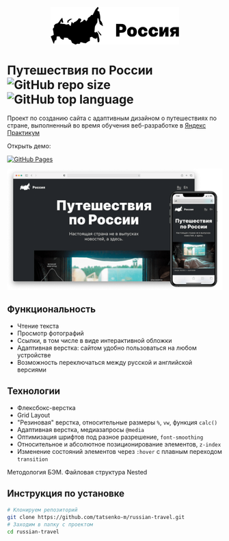 <p align="center">
  <picture>
    <source media="(prefers-color-scheme: dark)" srcset="https://raw.githubusercontent.com/tatsenko-m/russian-travel/1dc12a42e4a733587000982ac47dd08e13bce2d8/docs/project-logo-dark.svg">
    <img src="https://raw.githubusercontent.com/tatsenko-m/russian-travel/1dc12a42e4a733587000982ac47dd08e13bce2d8/docs/project-logo-light.svg" width="300" alt="Лого проекта">
  </picture>
</p>

# Путешествия по России ![GitHub repo size](https://img.shields.io/github/repo-size/tatsenko-m/russian-travel) ![GitHub top language](https://img.shields.io/github/languages/top/tatsenko-m/russian-travel)

Проект по созданию сайта с адаптивным дизайном о путешествиях по стране, выполненный  во время обучения веб-разработке в [Яндекс Практикум](https://praktikum.yandex.ru/)

Открыть демо:

[![GitHub Pages](https://img.shields.io/badge/GitHub%20Pages-222222?style=for-the-badge&logo=GitHub%20Pages&logoColor=white)](https://tatsenko-m.github.io/russian-travel/)

<picture><img src="https://raw.githubusercontent.com/tatsenko-m/russian-travel/main/docs/russian-travel-demo.png" alt="Изображение открытого сайта на двух устройствах"></picture>

## Функциональность
- Чтение текста
- Просмотр фотографий
- Ссылки, в том числе в виде интерактивной обложки
- Адаптивная верстка: сайтом удобно пользоваться на любом устройстве
- Возможность переключаться между русской и английской версиями

## Технологии
* Флексбокс-верстка
* Grid Layout
* "Резиновая" верстка, относительные размеры `%`, `vw`, функция `calc()`
* Адаптивная верстка, медиазапросы `@media`
* Оптимизация шрифтов под разное разрешение, `font-smoothing`
* Относительное и абсолютное позиционирование элементов, `z-index`
* Изменение состояний элементов через `:hover` с плавным переходом `transition`

Методология БЭМ. Файловая структура Nested

## Инструкция по установке
```bash
# Клонируем репозиторий
git clone https://github.com/tatsenko-m/russian-travel.git
# Заходим в папку с проектом
cd russian-travel
```
